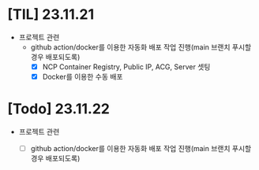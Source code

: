 # [TIL] 23.11.21
* 프로젝트 관련
  * github action/docker를 이용한 자동화 배포 작업 진행(main 브랜치 푸시할 경우 배포되도록)
    * [x] NCP Container Registry, Public IP, ACG, Server 셋팅
    * [x] Docker를 이용한 수동 배포
    
# [Todo] 23.11.22
* 프로젝트 관련
  * [ ] github action/docker를 이용한 자동화 배포 작업 진행(main 브랜치 푸시할 경우 배포되도록)
  






  


